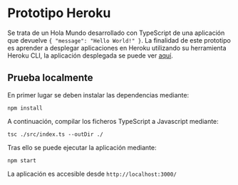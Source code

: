 # Prototipo Heroku

Se trata de un Hola Mundo desarrollado con TypeScript de una aplicación que devuelve
`{
  "message": "Hello World!"
}`. La finalidad de este prototipo es aprender a desplegar aplicaciones en Heroku utilizando su herramienta Heroku CLI, la aplicación desplegada se puede ver [aquí](https://p01-tfm2016mjuez.herokuapp.com/).

## Prueba localmente

En primer lugar se deben instalar las dependencias mediante:

```
npm install
```

A continuación, compilar los ficheros TypeScript a Javascript mediante:

```
tsc ./src/index.ts --outDir ./
```

Tras ello se puede ejecutar la aplicación mediante:

```
npm start
```

La aplicación es accesible desde `http://localhost:3000/`
